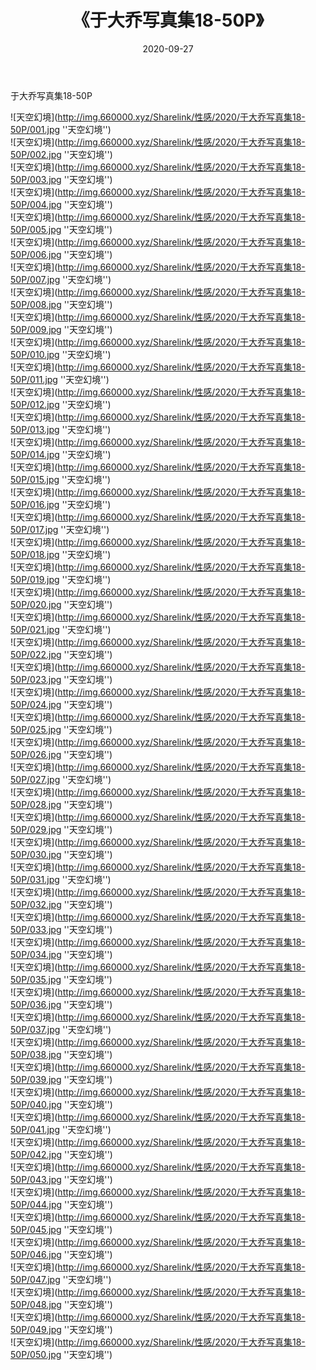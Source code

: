 ﻿---
layout: post
title:  《于大乔写真集18-50P》
date:   2020-09-27
img: http://img.660000.xyz/Sharelink/性感/2020/于大乔写真集18-50P/002.jpg
categories: [美女, 性感, 泳衣]
---

于大乔写真集18-50P



![天空幻境](http://img.660000.xyz/Sharelink/性感/2020/于大乔写真集18-50P/001.jpg ''天空幻境'') <br>
![天空幻境](http://img.660000.xyz/Sharelink/性感/2020/于大乔写真集18-50P/002.jpg ''天空幻境'') <br>
![天空幻境](http://img.660000.xyz/Sharelink/性感/2020/于大乔写真集18-50P/003.jpg ''天空幻境'') <br>
![天空幻境](http://img.660000.xyz/Sharelink/性感/2020/于大乔写真集18-50P/004.jpg ''天空幻境'') <br>
![天空幻境](http://img.660000.xyz/Sharelink/性感/2020/于大乔写真集18-50P/005.jpg ''天空幻境'') <br>
![天空幻境](http://img.660000.xyz/Sharelink/性感/2020/于大乔写真集18-50P/006.jpg ''天空幻境'') <br>
![天空幻境](http://img.660000.xyz/Sharelink/性感/2020/于大乔写真集18-50P/007.jpg ''天空幻境'') <br>
![天空幻境](http://img.660000.xyz/Sharelink/性感/2020/于大乔写真集18-50P/008.jpg ''天空幻境'') <br>
![天空幻境](http://img.660000.xyz/Sharelink/性感/2020/于大乔写真集18-50P/009.jpg ''天空幻境'') <br>
![天空幻境](http://img.660000.xyz/Sharelink/性感/2020/于大乔写真集18-50P/010.jpg ''天空幻境'') <br>
![天空幻境](http://img.660000.xyz/Sharelink/性感/2020/于大乔写真集18-50P/011.jpg ''天空幻境'') <br>
![天空幻境](http://img.660000.xyz/Sharelink/性感/2020/于大乔写真集18-50P/012.jpg ''天空幻境'') <br>
![天空幻境](http://img.660000.xyz/Sharelink/性感/2020/于大乔写真集18-50P/013.jpg ''天空幻境'') <br>
![天空幻境](http://img.660000.xyz/Sharelink/性感/2020/于大乔写真集18-50P/014.jpg ''天空幻境'') <br>
![天空幻境](http://img.660000.xyz/Sharelink/性感/2020/于大乔写真集18-50P/015.jpg ''天空幻境'') <br>
![天空幻境](http://img.660000.xyz/Sharelink/性感/2020/于大乔写真集18-50P/016.jpg ''天空幻境'') <br>
![天空幻境](http://img.660000.xyz/Sharelink/性感/2020/于大乔写真集18-50P/017.jpg ''天空幻境'') <br>
![天空幻境](http://img.660000.xyz/Sharelink/性感/2020/于大乔写真集18-50P/018.jpg ''天空幻境'') <br>
![天空幻境](http://img.660000.xyz/Sharelink/性感/2020/于大乔写真集18-50P/019.jpg ''天空幻境'') <br>
![天空幻境](http://img.660000.xyz/Sharelink/性感/2020/于大乔写真集18-50P/020.jpg ''天空幻境'') <br>
![天空幻境](http://img.660000.xyz/Sharelink/性感/2020/于大乔写真集18-50P/021.jpg ''天空幻境'') <br>
![天空幻境](http://img.660000.xyz/Sharelink/性感/2020/于大乔写真集18-50P/022.jpg ''天空幻境'') <br>
![天空幻境](http://img.660000.xyz/Sharelink/性感/2020/于大乔写真集18-50P/023.jpg ''天空幻境'') <br>
![天空幻境](http://img.660000.xyz/Sharelink/性感/2020/于大乔写真集18-50P/024.jpg ''天空幻境'') <br>
![天空幻境](http://img.660000.xyz/Sharelink/性感/2020/于大乔写真集18-50P/025.jpg ''天空幻境'') <br>
![天空幻境](http://img.660000.xyz/Sharelink/性感/2020/于大乔写真集18-50P/026.jpg ''天空幻境'') <br>
![天空幻境](http://img.660000.xyz/Sharelink/性感/2020/于大乔写真集18-50P/027.jpg ''天空幻境'') <br>
![天空幻境](http://img.660000.xyz/Sharelink/性感/2020/于大乔写真集18-50P/028.jpg ''天空幻境'') <br>
![天空幻境](http://img.660000.xyz/Sharelink/性感/2020/于大乔写真集18-50P/029.jpg ''天空幻境'') <br>
![天空幻境](http://img.660000.xyz/Sharelink/性感/2020/于大乔写真集18-50P/030.jpg ''天空幻境'') <br>
![天空幻境](http://img.660000.xyz/Sharelink/性感/2020/于大乔写真集18-50P/031.jpg ''天空幻境'') <br>
![天空幻境](http://img.660000.xyz/Sharelink/性感/2020/于大乔写真集18-50P/032.jpg ''天空幻境'') <br>
![天空幻境](http://img.660000.xyz/Sharelink/性感/2020/于大乔写真集18-50P/033.jpg ''天空幻境'') <br>
![天空幻境](http://img.660000.xyz/Sharelink/性感/2020/于大乔写真集18-50P/034.jpg ''天空幻境'') <br>
![天空幻境](http://img.660000.xyz/Sharelink/性感/2020/于大乔写真集18-50P/035.jpg ''天空幻境'') <br>
![天空幻境](http://img.660000.xyz/Sharelink/性感/2020/于大乔写真集18-50P/036.jpg ''天空幻境'') <br>
![天空幻境](http://img.660000.xyz/Sharelink/性感/2020/于大乔写真集18-50P/037.jpg ''天空幻境'') <br>
![天空幻境](http://img.660000.xyz/Sharelink/性感/2020/于大乔写真集18-50P/038.jpg ''天空幻境'') <br>
![天空幻境](http://img.660000.xyz/Sharelink/性感/2020/于大乔写真集18-50P/039.jpg ''天空幻境'') <br>
![天空幻境](http://img.660000.xyz/Sharelink/性感/2020/于大乔写真集18-50P/040.jpg ''天空幻境'') <br>
![天空幻境](http://img.660000.xyz/Sharelink/性感/2020/于大乔写真集18-50P/041.jpg ''天空幻境'') <br>
![天空幻境](http://img.660000.xyz/Sharelink/性感/2020/于大乔写真集18-50P/042.jpg ''天空幻境'') <br>
![天空幻境](http://img.660000.xyz/Sharelink/性感/2020/于大乔写真集18-50P/043.jpg ''天空幻境'') <br>
![天空幻境](http://img.660000.xyz/Sharelink/性感/2020/于大乔写真集18-50P/044.jpg ''天空幻境'') <br>
![天空幻境](http://img.660000.xyz/Sharelink/性感/2020/于大乔写真集18-50P/045.jpg ''天空幻境'') <br>
![天空幻境](http://img.660000.xyz/Sharelink/性感/2020/于大乔写真集18-50P/046.jpg ''天空幻境'') <br>
![天空幻境](http://img.660000.xyz/Sharelink/性感/2020/于大乔写真集18-50P/047.jpg ''天空幻境'') <br>
![天空幻境](http://img.660000.xyz/Sharelink/性感/2020/于大乔写真集18-50P/048.jpg ''天空幻境'') <br>
![天空幻境](http://img.660000.xyz/Sharelink/性感/2020/于大乔写真集18-50P/049.jpg ''天空幻境'') <br>
![天空幻境](http://img.660000.xyz/Sharelink/性感/2020/于大乔写真集18-50P/050.jpg ''天空幻境'') <br>